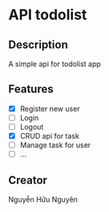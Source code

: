 # **API todolist**

## Description

A simple api for todolist app

## Features

- [x] Register new user
- [ ] Login
- [ ] Logout
- [x] CRUD api for task
- [ ] Manage task for user
- [ ] ...

## Creator

Nguyễn Hữu Nguyên